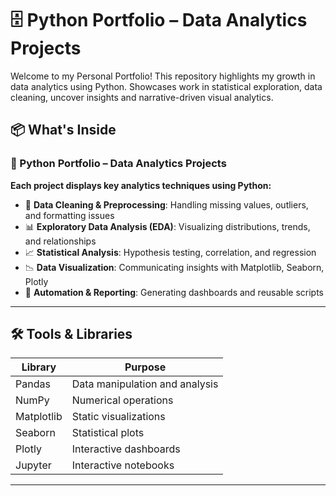 # 🗄️ Python Portfolio – Data Analytics Projects
Welcome to my Personal Portfolio! This repository highlights my growth in data analytics using Python. Showcases work in statistical exploration, data cleaning, uncover insights and narrative-driven visual analytics. 

## 📦 What's Inside
### 🐍 Python Portfolio – Data Analytics Projects

**Each project displays key analytics techniques using Python:**

- 🧹 **Data Cleaning & Preprocessing**: Handling missing values, outliers, and formatting issues
- 📊 **Exploratory Data Analysis (EDA)**: Visualizing distributions, trends, and relationships
- 📈 **Statistical Analysis**: Hypothesis testing, correlation, and regression
- 📉 **Data Visualization**: Communicating insights with Matplotlib, Seaborn, Plotly
- 📁 **Automation & Reporting**: Generating dashboards and reusable scripts

---

## 🛠️ Tools & Libraries

| Library       | Purpose                          |
|---------------|----------------------------------|
| Pandas        | Data manipulation and analysis   |
| NumPy         | Numerical operations             |
| Matplotlib    | Static visualizations            |
| Seaborn       | Statistical plots                |
| Plotly        | Interactive dashboards           |
| Jupyter       | Interactive notebooks            |

---


